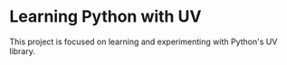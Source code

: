 # Learning Python with UV

This project is focused on learning and experimenting with Python's UV library.